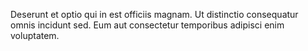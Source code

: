 Deserunt et optio qui in est officiis magnam. Ut distinctio consequatur omnis incidunt sed. Eum aut consectetur temporibus adipisci enim voluptatem.